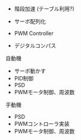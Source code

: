 - 階段加速 (テーブル利用?)
- サーボ配列化

- PWM Controller
- デジタルコンパス

自動機
- サーボ動かす
- PID制御
- PSD
- PWMモータ制御、周波数


手動機
- PSD
- PWMコントローラ実装
- PWMモータ制御、周波数

